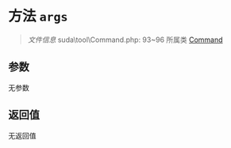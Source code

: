 # 方法 `args`

> *文件信息* suda\tool\Command.php: 93~96
> 所属类 [Command](../Command.md)




## 参数


无参数


## 返回值

无返回值
